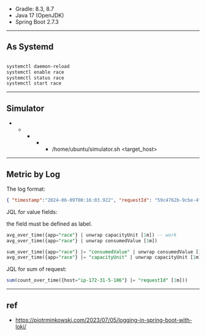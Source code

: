 
- Gradle: 8.3, 8.7
- Java 17 (OpenJDK)
- Spring Boot 2.7.3


---
## As Systemd

```bash

systemctl daemon-reload
systemctl enable race
systemctl status race
systemctl start race

```


---

## Simulator

* * * * * /home/ubuntu/simulator.sh <target_host>


---

## Metric by Log


The log format:

```json
{ "timestamp":"2024-06-09T00:16:03.922", "requestId": "59c4762b-9cbe-4fac-97a5-40017d54a4bb", "level":"INFO", "class":"c.g.race.controller.RootController", "thread":"http-nio-8092-exec-10", "value": "-18064", "message": "operate(), value is -18064" }
```


JQL for value fields:

the field must be defined as label.

```sql
avg_over_time({app="race"} | unwrap capacityUnit [1m]) -- work
avg_over_time({app="race"} | unwrap consumedValue [1m])

sum_over_time({app="race"} |= "consumedValue" | unwrap consumedValue [1m])
avg_over_time({app="race"} |= "capacityUnit" | unwrap capacityUnit [1m])


```


JQL for sum of request:

```sql
sum(count_over_time({host="ip-172-31-5-186"} |= "requestId" [1m]))
```



---
## ref

- https://piotrminkowski.com/2023/07/05/logging-in-spring-boot-with-loki/

